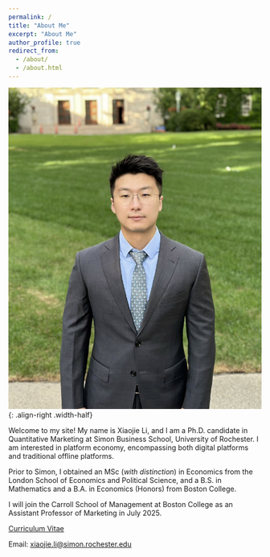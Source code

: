 ```yaml
---
permalink: /
title: "About Me"
excerpt: "About Me"
author_profile: true
redirect_from: 
  - /about/
  - /about.html
---
```


![](/images/profile_pic.jpg){: .align-right .width-half}

Welcome to my site! My name is Xiaojie Li, and I am a Ph.D. candidate in Quantitative Marketing at Simon Business School, University of Rochester. I am interested in platform economy, encompassing both digital platforms and traditional offline platforms.

<!-- advised by Professors [Paul B. Ellickson](http://paulellickson.com/) and [Yufeng Huang](https://sites.google.com/site/yufenghuangphd). -->

Prior to Simon, I obtained an MSc (*with distinction*) in Economics from the London School of Economics and Political Science, and a B.S. in Mathematics and a B.A. in Economics (Honors) from Boston College.

I will join the Carroll School of Management at Boston College as an Assistant Professor of Marketing in July 2025.

[Curriculum Vitae](http://xiaojieli.info/files/XiaojieLi_CV.pdf)

Email: xiaojie.li@simon.rochester.edu